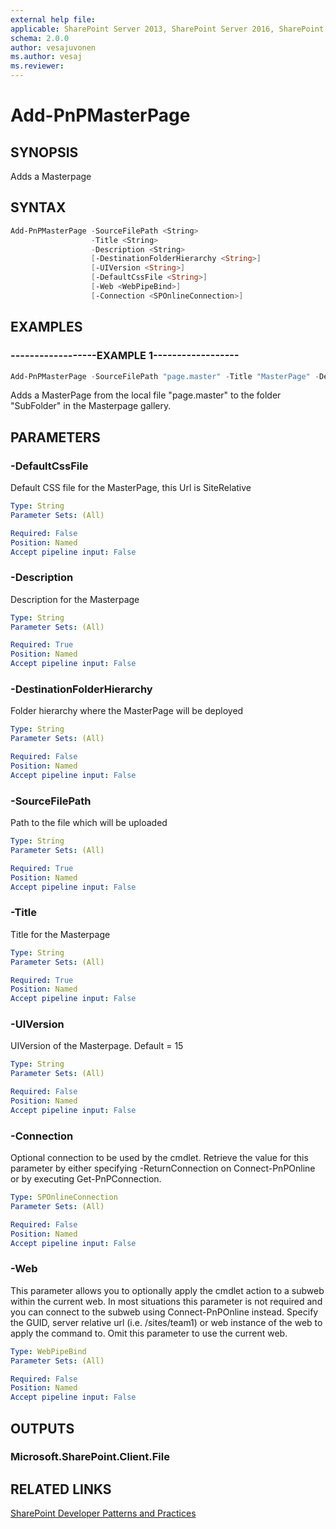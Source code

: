 ```yaml
---
external help file:
applicable: SharePoint Server 2013, SharePoint Server 2016, SharePoint Online
schema: 2.0.0
author: vesajuvonen
ms.author: vesaj
ms.reviewer:
---
```

# Add-PnPMasterPage

## SYNOPSIS
Adds a Masterpage

## SYNTAX 

```powershell
Add-PnPMasterPage -SourceFilePath <String>
                  -Title <String>
                  -Description <String>
                  [-DestinationFolderHierarchy <String>]
                  [-UIVersion <String>]
                  [-DefaultCssFile <String>]
                  [-Web <WebPipeBind>]
                  [-Connection <SPOnlineConnection>]
```

## EXAMPLES

### ------------------EXAMPLE 1------------------
```powershell
Add-PnPMasterPage -SourceFilePath "page.master" -Title "MasterPage" -Description "MasterPage for Web" -DestinationFolderHierarchy "SubFolder"
```

Adds a MasterPage from the local file "page.master" to the folder "SubFolder" in the Masterpage gallery.

## PARAMETERS

### -DefaultCssFile
Default CSS file for the MasterPage, this Url is SiteRelative

```yaml
Type: String
Parameter Sets: (All)

Required: False
Position: Named
Accept pipeline input: False
```

### -Description
Description for the Masterpage

```yaml
Type: String
Parameter Sets: (All)

Required: True
Position: Named
Accept pipeline input: False
```

### -DestinationFolderHierarchy
Folder hierarchy where the MasterPage will be deployed

```yaml
Type: String
Parameter Sets: (All)

Required: False
Position: Named
Accept pipeline input: False
```

### -SourceFilePath
Path to the file which will be uploaded

```yaml
Type: String
Parameter Sets: (All)

Required: True
Position: Named
Accept pipeline input: False
```

### -Title
Title for the Masterpage

```yaml
Type: String
Parameter Sets: (All)

Required: True
Position: Named
Accept pipeline input: False
```

### -UIVersion
UIVersion of the Masterpage. Default = 15

```yaml
Type: String
Parameter Sets: (All)

Required: False
Position: Named
Accept pipeline input: False
```

### -Connection
Optional connection to be used by the cmdlet. Retrieve the value for this parameter by either specifying -ReturnConnection on Connect-PnPOnline or by executing Get-PnPConnection.

```yaml
Type: SPOnlineConnection
Parameter Sets: (All)

Required: False
Position: Named
Accept pipeline input: False
```

### -Web
This parameter allows you to optionally apply the cmdlet action to a subweb within the current web. In most situations this parameter is not required and you can connect to the subweb using Connect-PnPOnline instead. Specify the GUID, server relative url (i.e. /sites/team1) or web instance of the web to apply the command to. Omit this parameter to use the current web.

```yaml
Type: WebPipeBind
Parameter Sets: (All)

Required: False
Position: Named
Accept pipeline input: False
```

## OUTPUTS

### Microsoft.SharePoint.Client.File

## RELATED LINKS

[SharePoint Developer Patterns and Practices](http://aka.ms/sppnp)
